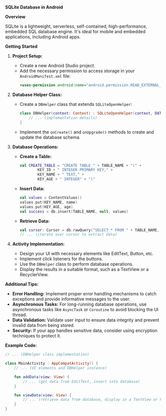 **SQLite Database in Android**

**Overview**

SQLite is a lightweight, serverless, self-contained, high-performance, embedded SQL database engine. It's ideal for mobile and embedded applications, including Android apps.

**Getting Started**

1. **Project Setup:**
   - Create a new Android Studio project.
   - Add the necessary permission to access storage in your `AndroidManifest.xml` file:
     ```xml
     <uses-permission android:name="android.permission.READ_EXTERNAL_STORAGE" />
     ```

2. **Database Helper Class:**
   - Create a `DBHelper` class that extends `SQLiteOpenHelper`:
     ```kotlin
     class DBHelper(context: Context) : SQLiteOpenHelper(context, DATABASE_NAME, null, DATABASE_VERSION) {
         // ... (implementation details)
     }
     ```
   - Implement the `onCreate()` and `onUpgrade()` methods to create and update the database schema.

3. **Database Operations:**
   - **Create a Table:**
     ```kotlin
     val CREATE_TABLE = "CREATE TABLE " + TABLE_NAME + "(" +
             KEY_ID + " INTEGER PRIMARY KEY," +
             KEY_NAME + " TEXT," +
             KEY_AGE + " INTEGER" + ")"
     ```
   - **Insert Data:**
     ```kotlin
     val values = ContentValues()
     values.put(KEY_NAME, name)
     values.put(KEY_AGE, age)
     val success = db.insert(TABLE_NAME, null, values)
     ```
   - **Retrieve Data:**
     ```kotlin
     val cursor: Cursor = db.rawQuery("SELECT * FROM " + TABLE_NAME, null)
     // ... (iterate over cursor to extract data)
     ```

4. **Activity Implementation:**
   - Design your UI with necessary elements like EditText, Button, etc.
   - Implement click listeners for the buttons.
   - Use the `DBHelper` class to perform database operations.
   - Display the results in a suitable format, such as a TextView or a RecyclerView.

**Additional Tips:**

- **Error Handling:** Implement proper error handling mechanisms to catch exceptions and provide informative messages to the user.
- **Asynchronous Tasks:** For long-running database operations, use asynchronous tasks like `AsyncTask` or `Coroutine` to avoid blocking the UI thread.
- **Data Validation:** Validate user input to ensure data integrity and prevent invalid data from being stored.
- **Security:** If your app handles sensitive data, consider using encryption techniques to protect it.

**Example Code:**

```kotlin
// ... (DBHelper class implementation)

class MainActivity : AppCompatActivity() {
    // ... (UI elements and DBHelper instance)

    fun addData(view: View) {
        // ... (get data from EditText, insert into database)
    }

    fun viewData(view: View) {
        // ... (retrieve data from database, display in a TextView or RecyclerView)
    }
}
```
